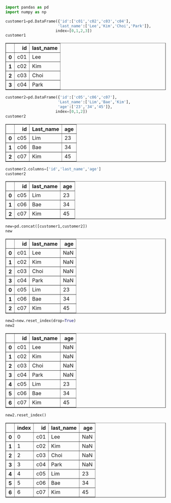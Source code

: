 ```python
import pandas as pd
import numpy as np
```


```python
customer1=pd.DataFrame({'id':['c01','c02','c03','c04'],
                       'last_name':['Lee','Kim','Choi','Park']},
                      index=[0,1,2,3])
customer1
```




<div>
<style scoped>
    .dataframe tbody tr th:only-of-type {
        vertical-align: middle;
    }

    .dataframe tbody tr th {
        vertical-align: top;
    }

    .dataframe thead th {
        text-align: right;
    }
</style>
<table border="1" class="dataframe">
  <thead>
    <tr style="text-align: right;">
      <th></th>
      <th>id</th>
      <th>last_name</th>
    </tr>
  </thead>
  <tbody>
    <tr>
      <th>0</th>
      <td>c01</td>
      <td>Lee</td>
    </tr>
    <tr>
      <th>1</th>
      <td>c02</td>
      <td>Kim</td>
    </tr>
    <tr>
      <th>2</th>
      <td>c03</td>
      <td>Choi</td>
    </tr>
    <tr>
      <th>3</th>
      <td>c04</td>
      <td>Park</td>
    </tr>
  </tbody>
</table>
</div>




```python
customer2=pd.DataFrame({'id':['c05','c06','c07'],
                       'Last_name':['Lim','Bae','Kim'],
                       'age':['23','34','45']},
                      index=[0,1,2])
customer2
```




<div>
<style scoped>
    .dataframe tbody tr th:only-of-type {
        vertical-align: middle;
    }

    .dataframe tbody tr th {
        vertical-align: top;
    }

    .dataframe thead th {
        text-align: right;
    }
</style>
<table border="1" class="dataframe">
  <thead>
    <tr style="text-align: right;">
      <th></th>
      <th>id</th>
      <th>Last_name</th>
      <th>age</th>
    </tr>
  </thead>
  <tbody>
    <tr>
      <th>0</th>
      <td>c05</td>
      <td>Lim</td>
      <td>23</td>
    </tr>
    <tr>
      <th>1</th>
      <td>c06</td>
      <td>Bae</td>
      <td>34</td>
    </tr>
    <tr>
      <th>2</th>
      <td>c07</td>
      <td>Kim</td>
      <td>45</td>
    </tr>
  </tbody>
</table>
</div>




```python
customer2.columns=['id','last_name','age']
customer2
```




<div>
<style scoped>
    .dataframe tbody tr th:only-of-type {
        vertical-align: middle;
    }

    .dataframe tbody tr th {
        vertical-align: top;
    }

    .dataframe thead th {
        text-align: right;
    }
</style>
<table border="1" class="dataframe">
  <thead>
    <tr style="text-align: right;">
      <th></th>
      <th>id</th>
      <th>last_name</th>
      <th>age</th>
    </tr>
  </thead>
  <tbody>
    <tr>
      <th>0</th>
      <td>c05</td>
      <td>Lim</td>
      <td>23</td>
    </tr>
    <tr>
      <th>1</th>
      <td>c06</td>
      <td>Bae</td>
      <td>34</td>
    </tr>
    <tr>
      <th>2</th>
      <td>c07</td>
      <td>Kim</td>
      <td>45</td>
    </tr>
  </tbody>
</table>
</div>




```python
new=pd.concat([customer1,customer2])
new
```




<div>
<style scoped>
    .dataframe tbody tr th:only-of-type {
        vertical-align: middle;
    }

    .dataframe tbody tr th {
        vertical-align: top;
    }

    .dataframe thead th {
        text-align: right;
    }
</style>
<table border="1" class="dataframe">
  <thead>
    <tr style="text-align: right;">
      <th></th>
      <th>id</th>
      <th>last_name</th>
      <th>age</th>
    </tr>
  </thead>
  <tbody>
    <tr>
      <th>0</th>
      <td>c01</td>
      <td>Lee</td>
      <td>NaN</td>
    </tr>
    <tr>
      <th>1</th>
      <td>c02</td>
      <td>Kim</td>
      <td>NaN</td>
    </tr>
    <tr>
      <th>2</th>
      <td>c03</td>
      <td>Choi</td>
      <td>NaN</td>
    </tr>
    <tr>
      <th>3</th>
      <td>c04</td>
      <td>Park</td>
      <td>NaN</td>
    </tr>
    <tr>
      <th>0</th>
      <td>c05</td>
      <td>Lim</td>
      <td>23</td>
    </tr>
    <tr>
      <th>1</th>
      <td>c06</td>
      <td>Bae</td>
      <td>34</td>
    </tr>
    <tr>
      <th>2</th>
      <td>c07</td>
      <td>Kim</td>
      <td>45</td>
    </tr>
  </tbody>
</table>
</div>




```python
new2=new.reset_index(drop=True)
new2
```




<div>
<style scoped>
    .dataframe tbody tr th:only-of-type {
        vertical-align: middle;
    }

    .dataframe tbody tr th {
        vertical-align: top;
    }

    .dataframe thead th {
        text-align: right;
    }
</style>
<table border="1" class="dataframe">
  <thead>
    <tr style="text-align: right;">
      <th></th>
      <th>id</th>
      <th>last_name</th>
      <th>age</th>
    </tr>
  </thead>
  <tbody>
    <tr>
      <th>0</th>
      <td>c01</td>
      <td>Lee</td>
      <td>NaN</td>
    </tr>
    <tr>
      <th>1</th>
      <td>c02</td>
      <td>Kim</td>
      <td>NaN</td>
    </tr>
    <tr>
      <th>2</th>
      <td>c03</td>
      <td>Choi</td>
      <td>NaN</td>
    </tr>
    <tr>
      <th>3</th>
      <td>c04</td>
      <td>Park</td>
      <td>NaN</td>
    </tr>
    <tr>
      <th>4</th>
      <td>c05</td>
      <td>Lim</td>
      <td>23</td>
    </tr>
    <tr>
      <th>5</th>
      <td>c06</td>
      <td>Bae</td>
      <td>34</td>
    </tr>
    <tr>
      <th>6</th>
      <td>c07</td>
      <td>Kim</td>
      <td>45</td>
    </tr>
  </tbody>
</table>
</div>




```python
new2.reset_index()
```




<div>
<style scoped>
    .dataframe tbody tr th:only-of-type {
        vertical-align: middle;
    }

    .dataframe tbody tr th {
        vertical-align: top;
    }

    .dataframe thead th {
        text-align: right;
    }
</style>
<table border="1" class="dataframe">
  <thead>
    <tr style="text-align: right;">
      <th></th>
      <th>index</th>
      <th>id</th>
      <th>last_name</th>
      <th>age</th>
    </tr>
  </thead>
  <tbody>
    <tr>
      <th>0</th>
      <td>0</td>
      <td>c01</td>
      <td>Lee</td>
      <td>NaN</td>
    </tr>
    <tr>
      <th>1</th>
      <td>1</td>
      <td>c02</td>
      <td>Kim</td>
      <td>NaN</td>
    </tr>
    <tr>
      <th>2</th>
      <td>2</td>
      <td>c03</td>
      <td>Choi</td>
      <td>NaN</td>
    </tr>
    <tr>
      <th>3</th>
      <td>3</td>
      <td>c04</td>
      <td>Park</td>
      <td>NaN</td>
    </tr>
    <tr>
      <th>4</th>
      <td>4</td>
      <td>c05</td>
      <td>Lim</td>
      <td>23</td>
    </tr>
    <tr>
      <th>5</th>
      <td>5</td>
      <td>c06</td>
      <td>Bae</td>
      <td>34</td>
    </tr>
    <tr>
      <th>6</th>
      <td>6</td>
      <td>c07</td>
      <td>Kim</td>
      <td>45</td>
    </tr>
  </tbody>
</table>
</div>




```python

```
